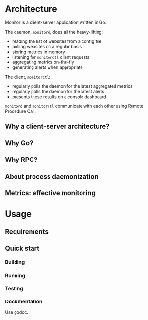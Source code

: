 # Architecture

Monitor is a client-server application written in Go.

The daemon, `monitord`, does all the heavy-lifting:

* reading the list of websites from a config file
* polling websites on a regular basis
* storing metrics in memory
* listening for `monitorctl` client requests
* aggregating metrics on-the-fly
* generating alerts when appropriate

The client, `monitorctl`:

* regularly polls the daemon for the latest aggregated metrics
* regularly polls the daemon for the latest alerts
* presents these results on a console dashboard

`monitord` and `monitorctl` communicate with each other using Remote Procedure Call.

## Why a client-server architecture?

## Why Go?

## Why RPC?

## About process daemonization

## Metrics: effective monitoring

# Usage

## Requirements

## Quick start

### Building

### Running

### Testing

### Documentation

Use godoc.
